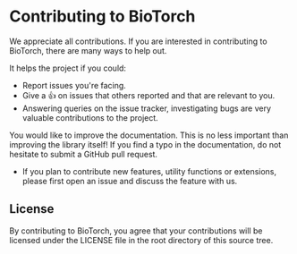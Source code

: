 # Contributing to BioTorch

We appreciate all contributions. If you are interested in contributing to BioTorch, there are many ways to help out.

It helps the project if you could:

- Report issues you're facing.
- Give a 👍 on issues that others reported and that are relevant to you.
- Answering queries on the issue tracker, investigating bugs are very valuable contributions to the project.


You would like to improve the documentation. This is no less important than improving the library itself! If you find a typo in the documentation, do not hesitate to submit a GitHub pull request.

- If you plan to contribute new features, utility functions or extensions, please first open an issue and discuss the feature with us.


## License

By contributing to BioTorch, you agree that your contributions will be licensed
under the LICENSE file in the root directory of this source tree.
